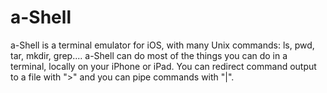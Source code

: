 # a-Shell

a-Shell is a terminal emulator for iOS, with many Unix commands: ls, pwd, tar, mkdir, grep....
a-Shell can do most of the things you can do in a terminal, locally on your iPhone or iPad. You can redirect command output to a file with ">" and you can pipe commands with "|".